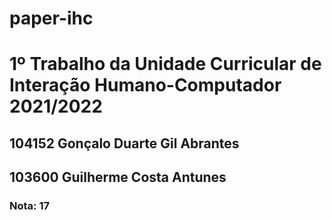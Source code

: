 # paper-ihc
<h1>1º Trabalho da Unidade Curricular de Interação Humano-Computador 2021/2022</h1>

<h2>104152 Gonçalo Duarte Gil Abrantes</h2>
<h2>103600 Guilherme Costa Antunes</h2>
<h3>Nota: 17</h3>
